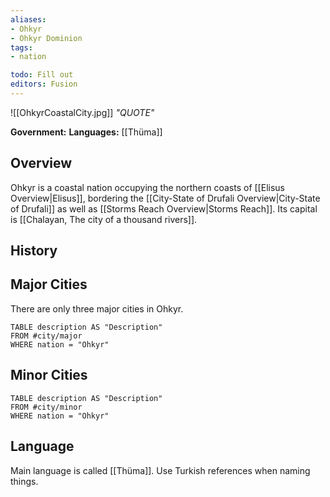 ```yaml
---
aliases:
- Ohkyr
- Ohkyr Dominion
tags:
- nation

todo: Fill out
editors: Fusion
---
```

![[OhkyrCoastalCity.jpg]]
*"QUOTE"*

**Government:** 
**Languages:** [[Thüma]]
## Overview
Ohkyr is a coastal nation occupying the northern coasts of [[Elisus Overview|Elisus]], bordering the [[City-State of Drufali Overview|City-State of Drufali]] as well as [[Storms Reach Overview|Storms Reach]]. Its capital is [[Chalayan, The city of a thousand rivers]].
## History

## Major Cities
There are only three major cities in Ohkyr.
```dataview
TABLE description AS "Description"
FROM #city/major 
WHERE nation = "Ohkyr"
```
## Minor Cities
```dataview
TABLE description AS "Description"
FROM #city/minor 
WHERE nation = "Ohkyr"
```
## Language
Main language is called [[Thüma]]. Use Turkish references when naming things.